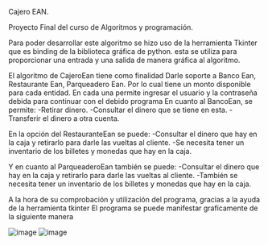 Cajero EAN.

Proyecto Final del curso de Algoritmos y programación. 

Para poder desarrollar este algoritmo se hizo uso de la herramienta Tkinter que es  binding de la biblioteca gráfica de python.
esta se utiliza para proporcionar una entrada y una salida de manera gráfica al algoritmo.

El algoritmo de CajeroEan tiene como finalidad 
Darle soporte a Banco Ean,
Restaurante Ean,
Parqueadero Ean.
Por lo cual tiene un monto disponible para cada entidad.
En cada una permite ingresar el usuario y la contraseña debida para continuar con el debido programa
En cuanto al BancoEan, se permite:
-Retirar dinero.
-Consultar el dinero que se tiene en esta.
-Transferir el dinero a otra cuenta.

En la opción del RestauranteEan se puede:
-Consultar el dinero que hay en la caja y retirarlo para darle las vueltas al cliente.
-Se necesita tener un inventario de los billetes y monedas que hay en la caja.

Y en cuanto al ParqueaderoEan también se puede:
-Consultar el dinero que hay en la caja y retirarlo para darle las vueltas al cliente.
-También se necesita tener un inventario de los billetes y monedas que hay en la caja.

A la hora de su comprobación y utilización del programa, gracias a la ayuda de la herramienta tkinter
El programa se puede manifestar graficamente de la siguiente manera

![image](https://user-images.githubusercontent.com/87994869/133958611-bd740d17-ea16-4ffd-959a-144aa3ca6302.png)
![image](https://user-images.githubusercontent.com/87994869/133963758-e141c11e-f4cd-462b-b15c-f2919027d676.png)



